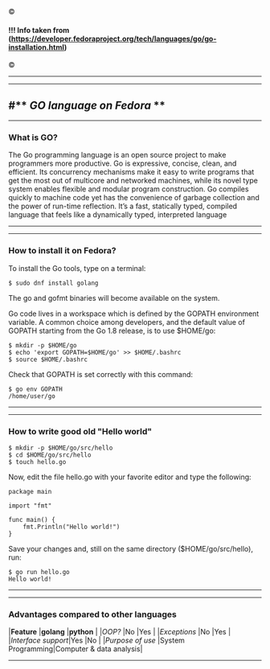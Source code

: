 &copy;
#### !!! Info taken from (https://developer.fedoraproject.org/tech/languages/go/go-installation.html)
&copy;


---
---
#** *GO language on Fedora* **
---
---
### **What is GO?**

The Go programming language is an open source project to make programmers more productive.
Go is expressive, concise, clean, and efficient. Its concurrency mechanisms make it easy to write programs that get the most out of multicore and networked machines, while its novel type system enables flexible and modular program construction. Go compiles quickly to machine code yet has the convenience of garbage collection and the power of run-time reflection. It’s a fast, statically typed, compiled language that feels like a dynamically typed, interpreted language

---
---
### **How to install it on Fedora?**
To install the Go tools, type on a terminal:
```
$ sudo dnf install golang
```
The go and gofmt binaries will become available on the system.

Go code lives in a workspace which is defined by the GOPATH environment variable. A common choice among developers, and the default value of GOPATH starting from the Go 1.8 release, is to use $HOME/go:
```
$ mkdir -p $HOME/go
$ echo 'export GOPATH=$HOME/go' >> $HOME/.bashrc
$ source $HOME/.bashrc
```
Check that GOPATH is set correctly with this command:
```
$ go env GOPATH
/home/user/go
```
---
---
### **How to write good old "Hello world"**
```
$ mkdir -p $HOME/go/src/hello
$ cd $HOME/go/src/hello
$ touch hello.go
```
Now, edit the file hello.go with your favorite editor and type the following:
```
package main

import "fmt"

func main() {
    fmt.Println("Hello world!")
}
```
Save your changes and, still on the same directory ($HOME/go/src/hello), run:
```
$ go run hello.go
Hello world!
```
---
---
### **Advantages compared to other languages**

|**Feature**      |**golang**        |**python**              |
|*OOP?*             |No                |Yes                     |
|*Exceptions*       |No                |Yes                     |
|*Interface support*|Yes               |No                      |
|*Purpose of use*   |System Programming|Computer & data analysis|

---

